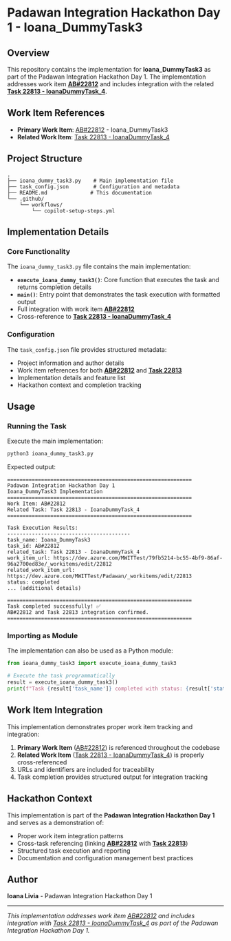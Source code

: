 # Padawan Integration Hackathon Day 1 - Ioana_DummyTask3

## Overview

This repository contains the implementation for **Ioana_DummyTask3** as part of the Padawan Integration Hackathon Day 1. The implementation addresses work item **[AB#22812](https://dev.azure.com/MWITTest/79fb5214-bc55-4bf9-86af-96a2700ed83e/_workitems/edit/22812)** and includes integration with the related **[Task 22813 - IoanaDummyTask_4](https://dev.azure.com/MWITTest/Padawan/_workitems/edit/22813)**.

## Work Item References

- **Primary Work Item**: [AB#22812](https://dev.azure.com/MWITTest/79fb5214-bc55-4bf9-86af-96a2700ed83e/_workitems/edit/22812) - Ioana_DummyTask3
- **Related Work Item**: [Task 22813 - IoanaDummyTask_4](https://dev.azure.com/MWITTest/Padawan/_workitems/edit/22813)

## Project Structure

```
.
├── ioana_dummy_task3.py    # Main implementation file
├── task_config.json        # Configuration and metadata
├── README.md              # This documentation
└── .github/
    └── workflows/
        └── copilot-setup-steps.yml
```

## Implementation Details

### Core Functionality

The `ioana_dummy_task3.py` file contains the main implementation:

- **`execute_ioana_dummy_task3()`**: Core function that executes the task and returns completion details
- **`main()`**: Entry point that demonstrates the task execution with formatted output
- Full integration with work item **[AB#22812](https://dev.azure.com/MWITTest/79fb5214-bc55-4bf9-86af-96a2700ed83e/_workitems/edit/22812)**
- Cross-reference to **[Task 22813 - IoanaDummyTask_4](https://dev.azure.com/MWITTest/Padawan/_workitems/edit/22813)**

### Configuration

The `task_config.json` file provides structured metadata:

- Project information and author details
- Work item references for both **[AB#22812](https://dev.azure.com/MWITTest/79fb5214-bc55-4bf9-86af-96a2700ed83e/_workitems/edit/22812)** and **[Task 22813](https://dev.azure.com/MWITTest/Padawan/_workitems/edit/22813)**
- Implementation details and feature list
- Hackathon context and completion tracking

## Usage

### Running the Task

Execute the main implementation:

```bash
python3 ioana_dummy_task3.py
```

Expected output:
```
============================================================
Padawan Integration Hackathon Day 1
Ioana_DummyTask3 Implementation
============================================================
Work Item: AB#22812
Related Task: Task 22813 - IoanaDummyTask_4
============================================================

Task Execution Results:
----------------------------------------
task_name: Ioana_DummyTask3
task_id: AB#22812
related_task: Task 22813 - IoanaDummyTask_4
work_item_url: https://dev.azure.com/MWITTest/79fb5214-bc55-4bf9-86af-96a2700ed83e/_workitems/edit/22812
related_work_item_url: https://dev.azure.com/MWITTest/Padawan/_workitems/edit/22813
status: completed
... (additional details)

============================================================
Task completed successfully! ✅
AB#22812 and Task 22813 integration confirmed.
============================================================
```

### Importing as Module

The implementation can also be used as a Python module:

```python
from ioana_dummy_task3 import execute_ioana_dummy_task3

# Execute the task programmatically
result = execute_ioana_dummy_task3()
print(f"Task {result['task_name']} completed with status: {result['status']}")
```

## Work Item Integration

This implementation demonstrates proper work item tracking and integration:

1. **Primary Work Item** ([AB#22812](https://dev.azure.com/MWITTest/79fb5214-bc55-4bf9-86af-96a2700ed83e/_workitems/edit/22812)) is referenced throughout the codebase
2. **Related Work Item** ([Task 22813 - IoanaDummyTask_4](https://dev.azure.com/MWITTest/Padawan/_workitems/edit/22813)) is properly cross-referenced
3. URLs and identifiers are included for traceability
4. Task completion provides structured output for integration tracking

## Hackathon Context

This implementation is part of the **Padawan Integration Hackathon Day 1** and serves as a demonstration of:

- Proper work item integration patterns
- Cross-task referencing (linking **[AB#22812](https://dev.azure.com/MWITTest/79fb5214-bc55-4bf9-86af-96a2700ed83e/_workitems/edit/22812)** with **[Task 22813](https://dev.azure.com/MWITTest/Padawan/_workitems/edit/22813)**)
- Structured task execution and reporting
- Documentation and configuration management best practices

## Author

**Ioana Livia** - Padawan Integration Hackathon Day 1

---

*This implementation addresses work item [AB#22812](https://dev.azure.com/MWITTest/79fb5214-bc55-4bf9-86af-96a2700ed83e/_workitems/edit/22812) and includes integration with [Task 22813 - IoanaDummyTask_4](https://dev.azure.com/MWITTest/Padawan/_workitems/edit/22813) as part of the Padawan Integration Hackathon Day 1.*